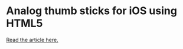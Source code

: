 # Analog thumb sticks for iOS using HTML5

[Read the article here.](http://www.lostdecadegames.com/analog-thumb-sticks-for-ios-using-html5/)
